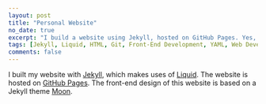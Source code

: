 ```yaml
---
layout: post
title: "Personal Website"
no_date: true
excerpt: "I build a website using Jekyll, hosted on GitHub Pages. Yes, it is the one you are looking at."
tags: [Jekyll, Liquid, HTML, Git, Front-End Development, YAML, Web Development]
comments: false
---
```


I built my website with <a href="https://jekyllrb.com">Jekyll</a>, which makes uses of <a href="https://shopify.github.io/liquid/">Liquid</a>.
The website is hosted on <a href="https://pages.github.com">GitHub Pages</a>.
The front-end design of this website is based on a Jekyll theme <a href="https://taylantatli.github.io/Moon/">Moon</a>.


